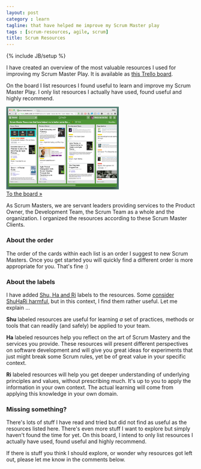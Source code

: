 ```yaml
---
layout: post
category : learn
tagline: that have helped me improve my Scrum Master play
tags : [scrum-resources, agile, scrum]
title: Scrum Resources
---
```

{% include JB/setup %}

I have created an overview of the most valuable resources I used 
for improving my Scrum Master Play. 
It is available as [this Trello board].

On the board I list resources I found useful to learn and improve my Scrum Master Play. 
I only list resources I actually have used, found useful and highly recommend. 

<div class="pull-right">
        <div class="panel-body">
          <a href="http://bit.do/serras-scrum-resources">
            <img alt="Scrum Master resources that helped me to better serve the ..."
                 src="/assets/img/blog/trello-scrum-resources.png"
                 width="300" /></a>
        </div>
        <div class="text-center">
            <a class="btn btn-primary"
               href="http://bit.do/serras-scrum-resources">To the board &raquo;</a>
        </div>
</div>

As Scrum Masters, we are servant leaders providing services to the 
Product Owner, 
the Development Team, 
the Scrum Team as a whole 
and the organization. 
I organized the resources according to these Scrum Master Clients.

### About the order

The order of the cards within each list is an order I suggest to new Scrum Masters. 
Once you get started you will quickly find a different order is more appropriate for you. 
That's fine :)

### About the labels

I have added [Shu, Ha and Ri](http://alistair.cockburn.us/Shu+Ha+Ri) labels to the resources. 
Some [consider ShuHaRi harmful](http://agilecoach.typepad.com/agile-coaching/2010/02/shuhari-considered-harmful.html), 
but in this context, I find them rather useful. Let me explain ...

**Shu** labeled resources are useful for learning *a* set of practices, methods or tools that can readily (and safely) be applied to your team.

**Ha** labeled resources help you reflect on the art of Scrum Mastery and the services you provide. 
These resources will present different perspectives on software development 
and will give you great ideas for experiments that just might break some Scrum rules, 
yet be of great value in your specific context.

**Ri** labeled resources will help you get deeper understanding of underlying principles and values, 
without prescribing much. 
It's up to you to apply the information in your own context. 
The actual learning will come from applying this knowledge in your own domain.

### Missing something? 

There's lots of stuff I have read and tried but did not find as useful as the resources listed here. 
There's even more stuff I want to explore but simply haven't found the time for yet.
On this board, I intend to only list resources I actually have used, found useful and highly recommend.

If there is stuff you think I should explore, or wonder why resources got left out, 
please let me know in the comments below.


 [this Trello board]: http://bit.do/serras-scrum-resources

